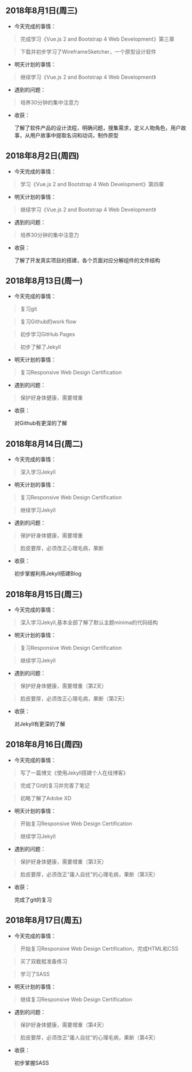 

## 2018年8月1日(周三)

* 今天完成的事情：

> 完成学习《Vue.js 2 and Bootstrap 4 Web Development》第三章

> 下载并初步学习了WireframeSketcher，一个原型设计软件


* 明天计划的事情：

> 继续学习《Vue.js 2 and Bootstrap 4 Web Development》

* 遇到的问题：

> 培养30分钟的集中注意力

* 收获：

    了解了软件产品的设计流程，明确问题，搜集需求，定义人物角色，用户故事，从用户故事中提取名词和动词，制作原型


## 2018年8月2日(周四)

* 今天完成的事情：

> 学习《Vue.js 2 and Bootstrap 4 Web Development》第四章


* 明天计划的事情：

> 继续学习《Vue.js 2 and Bootstrap 4 Web Development》

* 遇到的问题：

> 培养30分钟的集中注意力

* 收获：

    了解了开发真实项目的搭建，各个页面对应分解组件的文件结构


## 2018年8月13日(周一)

* 今天完成的事情：

> 复习git

> 复习Github的work flow

> 初步学习GitHub Pages

> 初步了解了Jekyll


* 明天计划的事情：

> 复习Responsive Web Design Certification

* 遇到的问题：

> 保护好身体健康，需要增重

* 收获：

    对Github有更深的了解


## 2018年8月14日(周二)

* 今天完成的事情：

> 深入学习Jekyll


* 明天计划的事情：

> 复习Responsive Web Design Certification

> 继续学习Jekyll

* 遇到的问题：

> 保护好身体健康，需要增重

> 脸皮要厚，必须改正心理毛病，果断

* 收获：

    初步掌握利用Jekyll搭建Blog


## 2018年8月15日(周三)

* 今天完成的事情：

> 深入学习Jekyll,基本全部了解了默认主题minima的代码结构


* 明天计划的事情：

> 复习Responsive Web Design Certification

> 继续学习Jekyll

* 遇到的问题：

> 保护好身体健康，需要增重（第2天）

> 脸皮要厚，必须改正心理毛病，果断（第2天）

* 收获：

    对Jekyll有更深的了解

## 2018年8月16日(周四)

* 今天完成的事情：

> 写了一篇博文《使用Jekyll搭建个人在线博客》

> 完成了Git的复习并完善了笔记

> 初略了解了Adobe XD


* 明天计划的事情：

> 开始复习Responsive Web Design Certification

> 继续学习Jekyll

* 遇到的问题：

> 保护好身体健康，需要增重（第3天）

> 脸皮要厚，必须改正“庸人自扰”的心理毛病，果断（第3天）

* 收获：

    完成了git的复习


## 2018年8月17日(周五)

* 今天完成的事情：

> 开始复习Responsive Web Design Certification，完成HTML和CSS

> 买了双截棍准备练习

> 学习了SASS


* 明天计划的事情：

> 继续复习Responsive Web Design Certification


* 遇到的问题：

> 保护好身体健康，需要增重（第4天）

> 脸皮要厚，必须改正“庸人自扰”的心理毛病，果断（第4天）

* 收获：

    初步掌握SASS